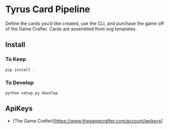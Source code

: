 # Tyrus Card Pipeline

Define the cards you’d like created, use the CLI, and purchase the game off of the Game Crafter. Cards are assembled from svg templates.

## Install

### To Keep
`pip install .`

### To Develop
`python setup.py develop`

## ApiKeys
- (The Game Crafter)[https://www.thegamecrafter.com/account/apikeys]
